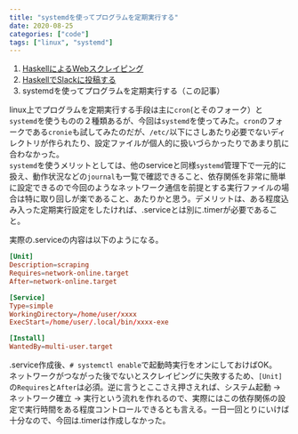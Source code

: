 ```yaml
---
title: "systemdを使ってプログラムを定期実行する"
date: 2020-08-25
categories: ["code"]
tags: ["linux", "systemd"]
---
```


1. [HaskellによるWebスクレイピング](@/post/haskellscraping01.md)
2. [HaskellでSlackに投稿する](@/post/posttoslack.md)
3. systemdを使ってプログラムを定期実行する（この記事）

linux上でプログラムを定期実行する手段は主に`cron`(とそのフォーク）と`systemd`を使うものの２種類あるが、今回は`systemd`を使ってみた。`cron`のフォークである`cronie`も試してみたのだが、`/etc/`以下にさしあたり必要でないディレクトリが作られたり、設定ファイルが個人的に扱いづらかったりであまり肌に合わなかった。  
`systemd`を使うメリットとしては、他のserviceと同様`systemd`管理下で一元的に扱え、動作状況などの`journal`も一覧で確認できること、依存関係を非常に簡単に設定できるので今回のようなネットワーク通信を前提とする実行ファイルの場合は特に取り回しが楽であること、あたりかと思う。デメリットは、ある程度込み入った定期実行設定をしたければ、.serviceとは別に.timerが必要であること。

実際の.serviceの内容は以下のようになる。

```toml
[Unit]
Description=scraping
Requires=network-online.target
After=network-online.target

[Service]
Type=simple
WorkingDirectory=/home/user/xxxx
ExecStart=/home/user/.local/bin/xxxx-exe

[Install]
WantedBy=multi-user.target
```

.service作成後、`# systemctl enable`で起動時実行をオンにしておけばOK。  
ネットワークがつながった後でないとスクレイピングに失敗するため、`[Unit]`の`Requires`と`After`は必須。逆に言うとここさえ押さえれば、システム起動 -> ネットワーク確立 -> 実行という流れを作れるので、実際にはこの依存関係の設定で実行時間をある程度コントロールできるとも言える。一日一回とりにいけば十分なので、今回は.timerは作成しなかった。
